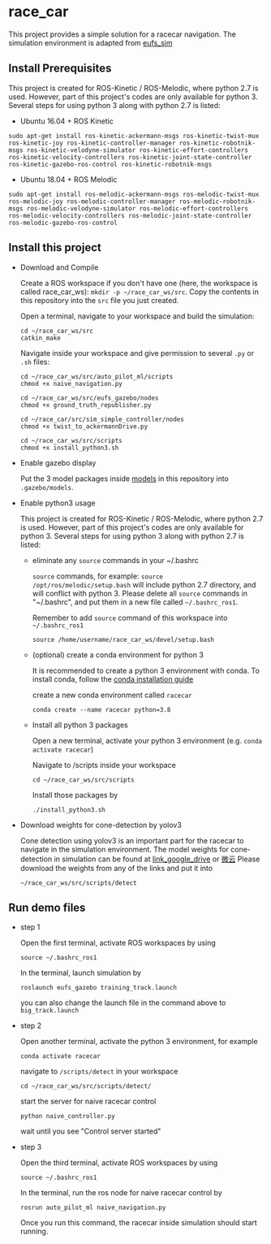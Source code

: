 # race_car

This project provides a simple solution for a racecar navigation. The simulation environment is adapted from [eufs_sim](https://github.com/eufsa/eufs_sim)

## Install Prerequisites


  This project is created for ROS-Kinetic / ROS-Melodic, where python 2.7 is used. However, part of this project's codes are only available for python 3. Several steps for using python 3 along with python 2.7 is listed:

- Ubuntu 16.04 + ROS Kinetic

`sudo apt-get install ros-kinetic-ackermann-msgs ros-kinetic-twist-mux ros-kinetic-joy ros-kinetic-controller-manager ros-kinetic-robotnik-msgs ros-kinetic-velodyne-simulator ros-kinetic-effort-controllers ros-kinetic-velocity-controllers ros-kinetic-joint-state-controller ros-kinetic-gazebo-ros-control ros-kinetic-robotnik-msgs`

- Ubuntu 18.04 + ROS Melodic

`sudo apt-get install ros-melodic-ackermann-msgs ros-melodic-twist-mux ros-melodic-joy ros-melodic-controller-manager ros-melodic-robotnik-msgs ros-melodic-velodyne-simulator ros-melodic-effort-controllers ros-melodic-velocity-controllers ros-melodic-joint-state-controller ros-melodic-gazebo-ros-control`

## Install this project

- Download and Compile

  Create a ROS workspace if you don't have one (here, the workspace is called race_car_ws): `mkdir -p ~/race_car_ws/src`.  Copy the contents in this repository into the `src` file you just created.
  
  Open a terminal, navigate to your workspace and build the simulation:
  
      cd ~/race_car_ws/src
      catkin_make
  
  Navigate inside your workspace and give permission to several `.py` or `.sh` files:
  
      cd ~/race_car_ws/src/auto_pilot_ml/scripts
      chmod +x naive_navigation.py
      
      cd ~/race_car_ws/src/eufs_gazebo/nodes
      chmod +x ground_truth_republisher.py
      
      cd ~/race_car/src/sim_simple_controller/nodes
      chmod +x twist_to_ackermannDrive.py
      
      cd ~/race_car_ws/src/scripts
      chmod +x install_python3.sh

- Enable gazebo display

  Put the 3 model packages inside [models](https://github.com/CenturyLiu/race_car/tree/main/models) in this repository into `.gazebo/models`. 
  
- Enable python3 usage

  This project is created for ROS-Kinetic / ROS-Melodic, where python 2.7 is used. However, part of this project's codes are only available for python 3. Several steps for using python 3 along with python 2.7 is listed:
  
  + eliminate any `source` commands in your ~/.bashrc
  
    `source` commands, for example: `source /opt/ros/melodic/setup.bash` will include python 2.7 directory, and will conflict with python 3. Please delete all `source` commands in "~/.bashrc", and put them in a new file called `~/.bashrc_ros1`. 
    
    Remember to add `source` command of this workspace into `~/.bashrc_ros1`
    
    `source /home/username/race_car_ws/devel/setup.bash`
  
  + (optional) create a conda environment for python 3
  
    It is recommended to create a python 3 environment with conda. To install conda, follow the [conda installation guide](https://docs.conda.io/projects/conda/en/latest/user-guide/install/)
    
    create a new conda environment called `racecar`
    
    `conda create --name racecar python=3.8`
    
  + Install all python 3 packages
  
    Open a new terminal, activate your python 3 environment (e.g. `conda activate racecar`)
    
    Navigate to /scripts inside your workspace
    
    `cd ~/race_car_ws/src/scripts`
    
    Install those packages by 
    
    `./install_python3.sh`
    
 - Download weights for cone-detection by yolov3
 
   Cone detection using yolov3 is an important part for the racecar to navigate in the simulation environment. The model weights for cone-detection in simulation can be found at [link_google_drive](https://drive.google.com/file/d/1v10CjppNhtrEHk5q-NI00J-4zd32zwtI/view?usp=sharing) or [微云](https://share.weiyun.com/AdCRTVkk) Please download the weights from any of the links and put it into 
   
   `~/race_car_ws/src/scripts/detect`
   
  
  ## Run demo files
  
  - step 1
  
    Open the first terminal, activate ROS workspaces by using 

    `source ~/.bashrc_ros1`

    In the terminal, launch simulation by 
    
    `roslaunch eufs_gazebo training_track.launch`
    
    you can also change the launch file in the command above to `big_track.launch`
    
  - step 2
  
    Open another terminal, activate the python 3 environment, for example
    
    `conda activate racecar`
    
    navigate to `/scripts/detect` in your workspace
    
    `cd ~/race_car_ws/src/scripts/detect/`
    
    start the server for naive racecar control
    
    `python naive_controller.py`
    
    wait until you see "Control server started"
    
 - step 3
 
    Open the third terminal, activate ROS workspaces by using 

    `source ~/.bashrc_ros1`
    
    In the terminal, run the ros node for naive racecar control by
    
    `rosrun auto_pilot_ml naive_navigation.py`
    
    Once you run this command, the racecar inside simulation should start running.
   
   
  

